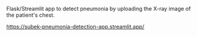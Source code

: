 Flask/Streamlit app to detect pneumonia by uploading the X-ray image of the patient's chest.

https://subek-pneumonia-detection-app.streamlit.app/
